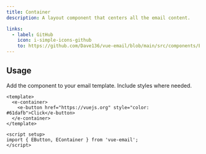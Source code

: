 ```yaml
---
title: Container
description: A layout component that centers all the email content.

links:
  - label: GitHub
    icon: i-simple-icons-github
    to: https://github.com/Dave136/vue-email/blob/main/src/components/EContainer.vue
---
```



## Usage
Add the component to your email template. Include styles where needed.

```vue
<template>
  <e-container>
    <e-button href="https://vuejs.org" style="color: #61dafb">Click</e-button>
  </e-container>
</template>

<script setup>
import { EButton, EContainer } from 'vue-email';
</script>
```